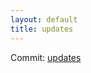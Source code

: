 ```yaml
---
layout: default
title: updates
---
```


Commit: [updates](https://github.com/DanGahanCGI/DanGahanCGI.github.io/commit/b0e1aecc2bb8d237a7489f892dcd25118d2d49a5)

